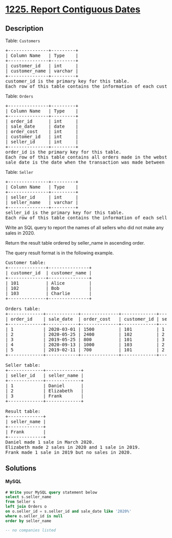 # [1225. Report Contiguous Dates](https://leetcode.com/problems/report-contiguous-dates/description/)

## Description

<!-- description:start -->

<p>Table: <code>Customers</code></p>
 <pre>
+---------------+---------+
| Column Name   | Type    |
+---------------+---------+
| customer_id   | int     |
| customer_name | varchar |
+---------------+---------+
customer_id is the primary key for this table.
Each row of this table contains the information of each customer in the WebStore.
</pre>
 
<p>Table: <code>Orders</code></p>
<pre>
+---------------+---------+
| Column Name   | Type    |
+---------------+---------+
| order_id      | int     |
| sale_date     | date    |
| order_cost    | int     |
| customer_id   | int     |
| seller_id     | int     |
+---------------+---------+
order_id is the primary key for this table.
Each row of this table contains all orders made in the webstore.
sale_date is the date when the transaction was made between the customer (customer_id) and the seller (seller_id).
</pre>

<p>Table: <code>Seller</code></p>
<pre>
+---------------+---------+
| Column Name   | Type    |
+---------------+---------+
| seller_id     | int     |
| seller_name   | varchar |
+---------------+---------+
seller_id is the primary key for this table.
Each row of this table contains the information of each seller.
</pre>
 

Write an  SQL query to report the names of all sellers who did not make any sales in 2020.

Return the result table ordered by seller_name in ascending order.

The query result format is in the following example.

<pre>
Customer table:
+--------------+---------------+
| customer_id  | customer_name |
+--------------+---------------+
| 101          | Alice         |
| 102          | Bob           |
| 103          | Charlie       |
+--------------+---------------+

Orders table:
+-------------+------------+--------------+-------------+-------------+
| order_id    | sale_date  | order_cost   | customer_id | seller_id   |
+-------------+------------+--------------+-------------+-------------+
| 1           | 2020-03-01 | 1500         | 101         | 1           |
| 2           | 2020-05-25 | 2400         | 102         | 2           |
| 3           | 2019-05-25 | 800          | 101         | 3           |
| 4           | 2020-09-13 | 1000         | 103         | 2           |
| 5           | 2019-02-11 | 700          | 101         | 2           |
+-------------+------------+--------------+-------------+-------------+

Seller table:
+-------------+-------------+
| seller_id   | seller_name |
+-------------+-------------+
| 1           | Daniel      |
| 2           | Elizabeth   |
| 3           | Frank       |
+-------------+-------------+

Result table:
+-------------+
| seller_name |
+-------------+
| Frank       |
+-------------+
Daniel made 1 sale in March 2020.
Elizabeth made 2 sales in 2020 and 1 sale in 2019.
Frank made 1 sale in 2019 but no sales in 2020.
</pre>

<!-- description:end -->

## Solutions

<!-- solution:start -->

<!-- tabs:start -->

#### MySQL

```sql
# Write your MySQL query statement below
select s.seller_name
from Seller s
left join Orders o
on o.seller_id = s.seller_id and sale_date like '2020%' 
where o.seller_id is null
order by seller_name

-- no companies listed
```

<!-- tabs:end -->

<!-- solution:end -->

